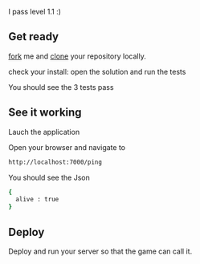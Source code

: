 I pass level 1.1 :)

## Get ready

[fork](https://help.github.com/articles/fork-a-repo) me and [clone](https://help.github.com/articles/fork-a-repo#step-2-clone-your-fork) your repository locally.

check your install: open the solution and run the tests

You should see the 3 tests pass

## See it working

Lauch the application

Open your browser and navigate to

```sh
http://localhost:7000/ping
```

You should see the Json 

```sh
{ 
  alive : true 
}
```

## Deploy

Deploy and run your server so that the game can call it.


